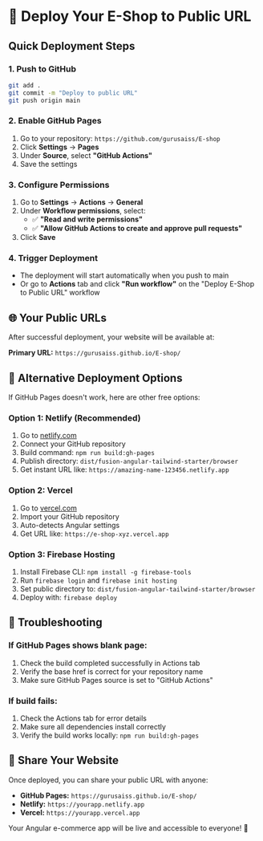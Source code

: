 # 🚀 Deploy Your E-Shop to Public URL

## Quick Deployment Steps

### 1. Push to GitHub

```bash
git add .
git commit -m "Deploy to public URL"
git push origin main
```

### 2. Enable GitHub Pages

1. Go to your repository: `https://github.com/gurusaiss/E-shop`
2. Click **Settings** → **Pages**
3. Under **Source**, select **"GitHub Actions"**
4. Save the settings

### 3. Configure Permissions

1. Go to **Settings** → **Actions** → **General**
2. Under **Workflow permissions**, select:
   - ✅ **"Read and write permissions"**
   - ✅ **"Allow GitHub Actions to create and approve pull requests"**
3. Click **Save**

### 4. Trigger Deployment

- The deployment will start automatically when you push to main
- Or go to **Actions** tab and click **"Run workflow"** on the "Deploy E-Shop to Public URL" workflow

## 🌐 Your Public URLs

After successful deployment, your website will be available at:

**Primary URL:** `https://gurusaiss.github.io/E-shop/`

## 🎯 Alternative Deployment Options

If GitHub Pages doesn't work, here are other free options:

### Option 1: Netlify (Recommended)

1. Go to [netlify.com](https://netlify.com)
2. Connect your GitHub repository
3. Build command: `npm run build:gh-pages`
4. Publish directory: `dist/fusion-angular-tailwind-starter/browser`
5. Get instant URL like: `https://amazing-name-123456.netlify.app`

### Option 2: Vercel

1. Go to [vercel.com](https://vercel.com)
2. Import your GitHub repository
3. Auto-detects Angular settings
4. Get URL like: `https://e-shop-xyz.vercel.app`

### Option 3: Firebase Hosting

1. Install Firebase CLI: `npm install -g firebase-tools`
2. Run `firebase login` and `firebase init hosting`
3. Set public directory to: `dist/fusion-angular-tailwind-starter/browser`
4. Deploy with: `firebase deploy`

## 🔧 Troubleshooting

### If GitHub Pages shows blank page:

1. Check the build completed successfully in Actions tab
2. Verify the base href is correct for your repository name
3. Make sure GitHub Pages source is set to "GitHub Actions"

### If build fails:

1. Check the Actions tab for error details
2. Make sure all dependencies install correctly
3. Verify the build works locally: `npm run build:gh-pages`

## 📱 Share Your Website

Once deployed, you can share your public URL with anyone:

- **GitHub Pages:** `https://gurusaiss.github.io/E-shop/`
- **Netlify:** `https://yourapp.netlify.app`
- **Vercel:** `https://yourapp.vercel.app`

Your Angular e-commerce app will be live and accessible to everyone! 🎉
